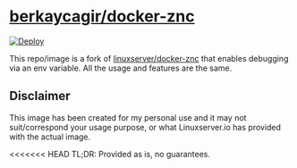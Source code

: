 # [berkaycagir/docker-znc](https://github.com/berkaycagir/docker-znc)

[![Deploy](https://github.com/berkaycagir/docker-znc/actions/workflows/deploy.yml/badge.svg)](https://github.com/berkaycagir/docker-znc/actions/workflows/deploy.yml)

This repo/image is a fork of [linuxserver/docker-znc](https://github.com/linuxserver/docker-znc) that enables debugging via an env variable. All the usage and features are the same.

## Disclaimer

This image has been created for my personal use and it may not suit/correspond your usage purpose, or what Linuxserver.io has provided with the actual image.

<<<<<<< HEAD
TL;DR: Provided as is, no guarantees.

